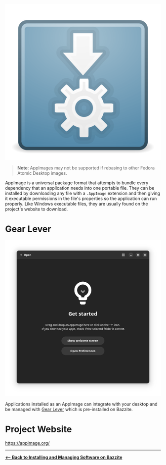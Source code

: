 <!-- ANCHOR: METADATA -->
<!--{"url_discourse": "https://universal-blue.discourse.group/docs?topic=2641", "fetched_at": "2024-09-03 16:43:10.114605+00:00"}-->
<!-- ANCHOR_END: METADATA -->

![AppImage|100x100, 100%](../img/AppImage.png)

>**Note**: AppImages may not be supported if rebasing to other Fedora Atomic Desktop images.

AppImage is a universal package format that attempts to bundle every dependency that an application needs into one portable file.  They can be installed by downloading any file with a `.AppImage` extension and then giving it executable permissions in the file's properties so the application can run properly. Like Windows executable files, they are usually found on the project's website to download.

# Gear Lever

![Gear Lever|500x500](../img/Gear_Level.png)

Applications installed as an AppImage can integrate with your desktop and be managed with [Gear Lever](https://github.com/mijorus/gearlever) which is pre-installed on Bazzite.

# Project Website

https://appimage.org/



<hr>

[**<-- Back to Installing and Managing Software on Bazzite**](https://universal-blue.discourse.group/docs?topic=35)